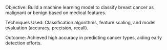 Objective: Build a machine learning model to classify breast cancer as malignant or benign based on medical features.

Techniques Used: Classification algorithms, feature scaling, and model evaluation (accuracy, precision, recall).

Outcome: Achieved high accuracy in predicting cancer types, aiding early detection efforts.
